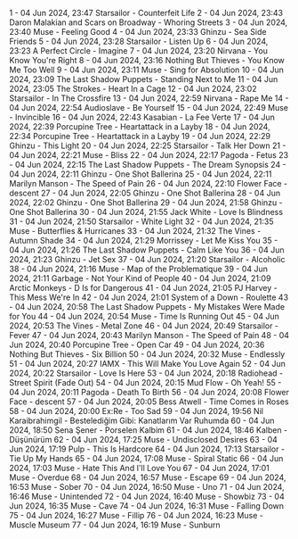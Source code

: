 1 - 04 Jun 2024, 23:47	Starsailor - Counterfeit Life
2 - 04 Jun 2024, 23:43	Daron Malakian and Scars on Broadway - Whoring Streets
3 - 04 Jun 2024, 23:40	Muse - Feeling Good
4 - 04 Jun 2024, 23:33	Ghinzu - Sea Side Friends
5 - 04 Jun 2024, 23:28	Starsailor - Listen Up
6 - 04 Jun 2024, 23:23	A Perfect Circle - Imagine
7 - 04 Jun 2024, 23:20	Nirvana - You Know You're Right
8 - 04 Jun 2024, 23:16	Nothing But Thieves - You Know Me Too Well
9 - 04 Jun 2024, 23:11	Muse - Sing for Absolution
10 - 04 Jun 2024, 23:09	The Last Shadow Puppets - Standing Next to Me
11 - 04 Jun 2024, 23:05	The Strokes - Heart In a Cage
12 - 04 Jun 2024, 23:02	Starsailor - In The Crossfire
13 - 04 Jun 2024, 22:59	Nirvana - Rape Me
14 - 04 Jun 2024, 22:54	Audioslave - Be Yourself
15 - 04 Jun 2024, 22:49	Muse - Invincible
16 - 04 Jun 2024, 22:43	Kasabian - La Fee Verte
17 - 04 Jun 2024, 22:39	Porcupine Tree - Heartattack in a Layby
18 - 04 Jun 2024, 22:34	Porcupine Tree - Heartattack in a Layby
19 - 04 Jun 2024, 22:29	Ghinzu - This Light
20 - 04 Jun 2024, 22:25	Starsailor - Talk Her Down
21 - 04 Jun 2024, 22:21	Muse - Bliss
22 - 04 Jun 2024, 22:17	Pagoda - Fetus
23 - 04 Jun 2024, 22:15	The Last Shadow Puppets - The Dream Synopsis
24 - 04 Jun 2024, 22:11	Ghinzu - One Shot Ballerina
25 - 04 Jun 2024, 22:11	Marilyn Manson - The Speed of Pain
26 - 04 Jun 2024, 22:10	Flower Face - descent
27 - 04 Jun 2024, 22:05	Ghinzu - One Shot Ballerina
28 - 04 Jun 2024, 22:02	Ghinzu - One Shot Ballerina
29 - 04 Jun 2024, 21:58	Ghinzu - One Shot Ballerina
30 - 04 Jun 2024, 21:55	Jack White - Love Is Blindness
31 - 04 Jun 2024, 21:50	Starsailor - White Light
32 - 04 Jun 2024, 21:35	Muse - Butterflies & Hurricanes
33 - 04 Jun 2024, 21:32	The Vines - Autumn Shade
34 - 04 Jun 2024, 21:29	Morrissey - Let Me Kiss You
35 - 04 Jun 2024, 21:26	The Last Shadow Puppets - Calm Like You
36 - 04 Jun 2024, 21:23	Ghinzu - Jet Sex
37 - 04 Jun 2024, 21:20	Starsailor - Alcoholic
38 - 04 Jun 2024, 21:16	Muse - Map of the Problematique
39 - 04 Jun 2024, 21:11	Garbage - Not Your Kind of People
40 - 04 Jun 2024, 21:09	Arctic Monkeys - D Is for Dangerous
41 - 04 Jun 2024, 21:05	PJ Harvey - This Mess We're In
42 - 04 Jun 2024, 21:01	System of a Down - Roulette
43 - 04 Jun 2024, 20:58	The Last Shadow Puppets - My Mistakes Were Made for You
44 - 04 Jun 2024, 20:54	Muse - Time Is Running Out
45 - 04 Jun 2024, 20:53	The Vines - Metal Zone
46 - 04 Jun 2024, 20:49	Starsailor - Fever
47 - 04 Jun 2024, 20:43	Marilyn Manson - The Speed of Pain
48 - 04 Jun 2024, 20:40	Porcupine Tree - Open Car
49 - 04 Jun 2024, 20:36	Nothing But Thieves - Six Billion
50 - 04 Jun 2024, 20:32	Muse - Endlessly
51 - 04 Jun 2024, 20:27	IAMX - This Will Make You Love Again
52 - 04 Jun 2024, 20:22	Starsailor - Love Is Here
53 - 04 Jun 2024, 20:18	Radiohead - Street Spirit (Fade Out)
54 - 04 Jun 2024, 20:15	Mud Flow - Oh Yeah!
55 - 04 Jun 2024, 20:11	Pagoda - Death To Birth
56 - 04 Jun 2024, 20:08	Flower Face - descent
57 - 04 Jun 2024, 20:05	Bess Atwell - Time Comes in Roses
58 - 04 Jun 2024, 20:00	Ex:Re - Too Sad
59 - 04 Jun 2024, 19:56	Nil Karaibrahimgil - Bestelediğim Gibi: Kanatlarım Var Ruhumda
60 - 04 Jun 2024, 18:50	Sena Şener - Porselen Kalbim
61 - 04 Jun 2024, 18:46	Kalben - Düşünürüm
62 - 04 Jun 2024, 17:25	Muse - Undisclosed Desires
63 - 04 Jun 2024, 17:19	Pulp - This Is Hardcore
64 - 04 Jun 2024, 17:13	Starsailor - Tie Up My Hands
65 - 04 Jun 2024, 17:08	Muse - Spiral Static
66 - 04 Jun 2024, 17:03	Muse - Hate This And I'll Love You
67 - 04 Jun 2024, 17:01	Muse - Overdue
68 - 04 Jun 2024, 16:57	Muse - Escape
69 - 04 Jun 2024, 16:53	Muse - Sober
70 - 04 Jun 2024, 16:50	Muse - Uno
71 - 04 Jun 2024, 16:46	Muse - Unintended
72 - 04 Jun 2024, 16:40	Muse - Showbiz
73 - 04 Jun 2024, 16:35	Muse - Cave
74 - 04 Jun 2024, 16:31	Muse - Falling Down
75 - 04 Jun 2024, 16:27	Muse - Fillip
76 - 04 Jun 2024, 16:23	Muse - Muscle Museum
77 - 04 Jun 2024, 16:19	Muse - Sunburn
